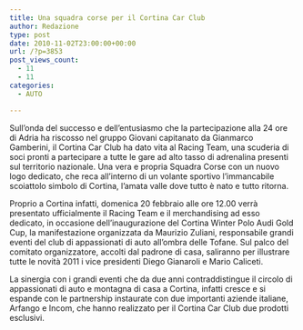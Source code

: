 ```yaml
---
title: Una squadra corse per il Cortina Car Club
author: Redazione
type: post
date: 2010-11-02T23:00:00+00:00
url: /?p=3853
post_views_count:
  - 11
  - 11
categories:
  - AUTO

---
```

Sull&rsquo;onda del successo e dell&rsquo;entusiasmo che la partecipazione alla 24 ore di Adria ha riscosso nel gruppo Giovani capitanato da Gianmarco Gamberini, il Cortina Car Club ha dato vita al Racing Team, una scuderia di soci pronti a partecipare a tutte le gare ad alto tasso di adrenalina presenti sul territorio nazionale. Una vera e propria Squadra Corse con un nuovo logo dedicato, che reca all&rsquo;interno di un volante sportivo l&rsquo;immancabile scoiattolo simbolo di Cortina, l&rsquo;amata valle dove tutto &egrave; nato e tutto ritorna. 

Proprio a Cortina infatti, domenica 20 febbraio alle ore 12.00 verr&agrave; presentato ufficialmente il Racing Team e il merchandising ad esso dedicato, in occasione dell&rsquo;inaugurazione del Cortina Winter Polo Audi Gold Cup, la manifestazione organizzata da Maurizio Zuliani, responsabile grandi eventi del club di appassionati di auto all&rsquo;ombra delle Tofane. Sul palco del comitato organizzatore, accolti dal padrone di casa, saliranno per illustrare tutte le novit&agrave; 2011 i vice presidenti Diego Gianaroli e Mario Caliceti.

La sinergia con i grandi eventi che da due anni contraddistingue il circolo di appassionati di auto e montagna di casa a Cortina, infatti cresce e si espande con le partnership instaurate con due importanti aziende italiane, Arfango e Incom, che hanno realizzato per il Cortina Car Club due prodotti esclusivi.

&nbsp;